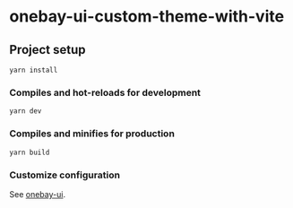 # onebay-ui-custom-theme-with-vite

## Project setup
```
yarn install
```

### Compiles and hot-reloads for development
```
yarn dev
```

### Compiles and minifies for production
```
yarn build
```

### Customize configuration
See [onebay-ui](https://onebay.io/guide/getting-started).
